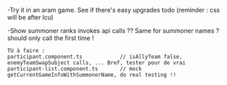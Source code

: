
-Try it in an aram game. 
    See if there's easy upgrades todo
    (reminder : css will be after lcu)
    
-Show summoner ranks invokes api calls ?? Same for summoner names ?
    should only call the first time !
    
    TU à faire : 
    participant.component.ts            // isAllyTeam false, enemyTeamSwapSubject calls, ... Bref, tester pour de vrai
    participant-list.component.ts       // mock getCurrentGameInfoWithSummonerName, do real testing !!

